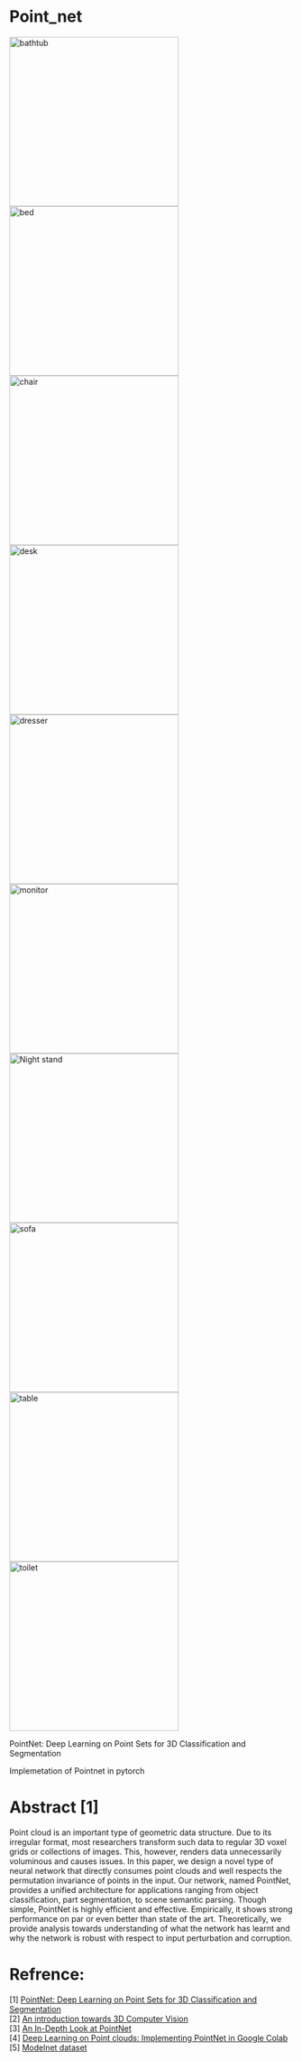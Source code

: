 # Point_net

<!--- ![alt-text-1](https://github.com/Manojkl/Point_net/blob/main/data_gif/bathtub.gif "title-1") ![alt-text-2](https://github.com/Manojkl/Point_net/blob/main/data_gif/bed.gif "title-2") -->

<p float="left">
  <img src="https://github.com/Manojkl/Point_net/blob/main/data_gif/bathtub.gif " width="300" title="bathtub"/>
  <img src="https://github.com/Manojkl/Point_net/blob/main/data_gif/bed.gif " width="300" title="bed"/> 
  <img src="https://github.com/Manojkl/Point_net/blob/main/data_gif/chair.gif " width="300" title="chair"/>
  <img src="https://github.com/Manojkl/Point_net/blob/main/data_gif/desk.gif " width="300" title="desk"/>
  <img src="https://github.com/Manojkl/Point_net/blob/main/data_gif/dresser.gif " width="300" title="dresser"/>
  <img src="https://github.com/Manojkl/Point_net/blob/main/data_gif/monitor.gif " width="300" title="monitor"/>
  <img src="https://github.com/Manojkl/Point_net/blob/main/data_gif/night_stand.gif " width="300" title="Night stand"/>
  <img src="https://github.com/Manojkl/Point_net/blob/main/data_gif/sofa.gif " width="300" title="sofa"/>
  <img src="https://github.com/Manojkl/Point_net/blob/main/data_gif/table.gif " width="300" title="table"/>
  <img src="https://github.com/Manojkl/Point_net/blob/main/data_gif/toilet.gif " width="300" title="toilet"/>
</p>

PointNet: Deep Learning on Point Sets for 3D Classification and Segmentation

Implemetation of Pointnet in pytorch

# Abstract [1]

Point cloud is an important type of geometric data structure. Due to its irregular format, most researchers transform such data to regular 3D voxel grids or collections of images. This, however, renders data unnecessarily voluminous and causes issues. In this paper, we design a novel type of neural network that directly consumes point clouds and well respects the permutation invariance of points in the input. Our network, named PointNet, provides a unified architecture for applications ranging from object classification, part segmentation, to scene semantic parsing. Though simple, PointNet is highly efficient and effective. Empirically, it shows strong performance on par or even better than state of the art. Theoretically, we provide analysis towards understanding of what the network has learnt and why the network is robust with respect to input perturbation and corruption.

# Refrence:
[1] [PointNet: Deep Learning on Point Sets for 3D Classification and Segmentation](https://arxiv.org/abs/1612.00593) <br>
[2] [An introduction towards 3D Computer Vision](https://medium.com/@jianshi_94445/an-introduction-towards-3d-computer-vision-71be8ce11956) <br> 
[3] [An In-Depth Look at PointNet](https://medium.com/@luis_gonzales/an-in-depth-look-at-pointnet-111d7efdaa1a) <br>
[4] [Deep Learning on Point clouds: Implementing PointNet in Google Colab](https://towardsdatascience.com/deep-learning-on-point-clouds-implementing-pointnet-in-google-colab-1fd65cd3a263) <br>
[5] [Modelnet dataset](https://modelnet.cs.princeton.edu/)
